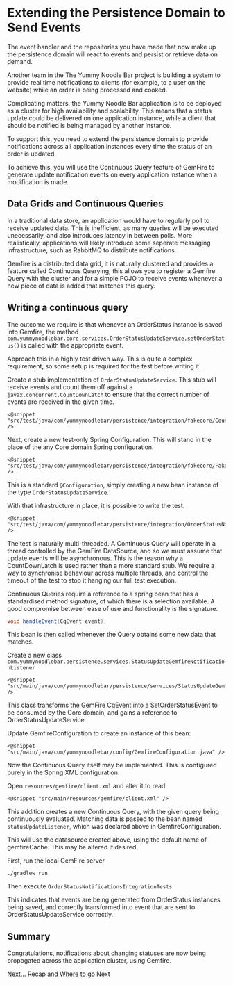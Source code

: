 # Extending the Persistence Domain to Send Events

The event handler and the repositories you have made that now make up the persistence domain will react to events and persist or retrieve data on demand.

Another team in the The Yummy Noodle Bar project is building a system to provide real time notifications to clients (for example, to a user on the website) while an order is being processed and cooked.

Complicating matters, the Yummy Noodle Bar application is to be deployed as a cluster for high availability and scalability.  This means that a status update could be delivered on one application instance, while a client that should be notified is being managed by another instance.

To support this, you need to extend the persistence domain to provide notifications across all application instances every time the status of an order is updated.

To achieve this, you will use the Continuous Query feature of GemFire to generate update notification events on every application instance when a modification is made.

## Data Grids and Continuous Queries

In a traditional data store, an application would have to regularly poll to receive updated data.  This is inefficient, as many queries will be executed unecessarily, and also introduces latency in between polls.  More realistically, applications will likely introduce some seperate messaging infrastructure, such as RabbitMQ to distribute notifications.

Gemfire is a distributed data grid, it is naturally clustered and provides a feature called Continuous Querying; this allows you to register a Gemfire Query with the cluster and for a simple POJO to receive events whenever a new piece of data is added that matches this query.

 
## Writing a continuous query

The outcome we require is that whenever an OrderStatus instance is saved into Gemfire, 
the method `com.yummynoodlebar.core.services.OrderStatusUpdateService.setOrderStatus()` is called with the appropriate event.

Approach this in a highly test driven way.  This is quite a complex requirement, so some setup is required for the test before writing it.

Create a stub implementation of `OrderStatusUpdateService`. This stub will receive events and count them off against a `javax.concurrent.CountDownLatch` to ensure that the correct number of events are received in the given time.

    <@snippet "src/test/java/com/yummynoodlebar/persistence/integration/fakecore/CountingOrderStatusService.java" />

Next, create a new test-only Spring Configuration.  This will stand in the place of the any Core domain Spring configuration.

    <@snippet "src/test/java/com/yummynoodlebar/persistence/integration/fakecore/FakeCoreConfiguration.java" />

This is a standard `@Configuration`, simply creating a new bean instance of the type `OrderStatusUpdateService`.

With that infrastructure in place, it is possible to write the test.

    <@snippet "src/test/java/com/yummynoodlebar/persistence/integration/OrderStatusNotificationsIntegrationTests.java" />

The test is naturally multi-threaded.  A Continuous Query will operate in a thread controlled by the GemFire DataSource, and so we must assume that update events will be asynchronous.  This is the reason why a CountDownLatch is used rather than a more standard stub.  We require a way to synchronise behaviour across multiple threads, and control the timeout of the test to stop it hanging our full test execution.

Continuous Queries require a reference to a spring bean that has a standardised method signature, of which there is a selection available.  A good compromise between ease of use and functionality is the signature.

```java
void handleEvent(CqEvent event);
```

This bean is then called whenever the Query obtains some new data that matches.

Create a new class `com.yummynoodlebar.persistence.services.StatusUpdateGemfireNotificationListener`

    <@snippet "src/main/java/com/yummynoodlebar/persistence/services/StatusUpdateGemfireNotificationListener.java" />

This class transforms the GemFire CqEvent into a SetOrderStatusEvent to be consumed by the Core domain, and gains a reference to OrderStatusUpdateService.

Update GemfireConfiguration to create an instance of this bean:

    <@snippet "src/main/java/com/yummynoodlebar/config/GemfireConfiguration.java" />

Now the Continuous Query itself may be implemented.  This is configured purely in the Spring XML configuration.

Open `resources/gemfire/client.xml` and alter it to read:

    <@snippet "src/main/resources/gemfire/client.xml" />

This addition creates a new Continuous Query, with the given query being continuously evaluated.  Matching data is passed to the bean named `statusUpdateListener`, which was declared above in GemfireConfiguration.

This will use the datasource created above, using the default name of gemfireCache.  This may be altered if desired.

First, run the local GemFire server

    ./gradlew run
    
Then execute `OrderStatusNotificationsIntegrationTests`

This indicates that events are being generated from OrderStatus instances being saved, and correctly transformed into event that are sent to OrderStatusUpdateService correctly.

## Summary

Congratulations, notifications about changing statuses are now being propogated across the application cluster, using Gemfire.

[Next…  Recap and Where to go Next](../6/)


